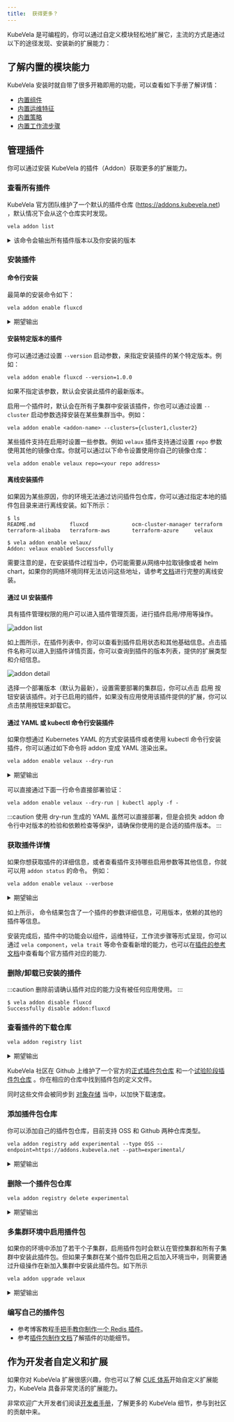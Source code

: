 ```yaml
---
title:  获得更多？
---
```


KubeVela 是可编程的，你可以通过自定义模块轻松地扩展它，主流的方式是通过以下的途径发现、安装新的扩展能力：

## 了解内置的模块能力

KubeVela 安装时就自带了很多开箱即用的功能，可以查看如下手册了解详情：

  - [内置组件](./references.md)
  - [内置运维特征](../traits/references.md)
  - [内置策略](../policies/references.md)
  - [内置工作流步骤](../workflow/built-in-workflow-defs.md)

## 管理插件

你可以通过安装 KubeVela 的插件（Addon）获取更多的扩展能力。

### 查看所有插件

KubeVela 官方团队维护了一个默认的插件仓库 (https://addons.kubevela.net) ，默认情况下会从这个仓库实时发现。

```shell
vela addon list
```

<details>
<summary>该命令会输出所有插件版本以及你安装的版本</summary>

```
NAME                            REGISTRY        DESCRIPTION                                                                                             AVAILABLE-VERSIONS              STATUS          
ocm-gateway-manager-addon       KubeVela        ocm-gateway-manager-addon is the OCM addon automates the cluster-gateway apiserver.                     [1.3.2, 1.3.0, 1.1.11]          disabled        
rollout                         KubeVela        Provides basic batch publishing capability.                                                             [1.3.0, 1.2.4, 1.2.3]           disabled        
terraform-baidu                 KubeVela        Kubernetes Terraform Controller Provider for Baidu Cloud                                                [1.0.1, 1.0.0]                  disabled        
terraform-tencent               KubeVela        Kubernetes Terraform Controller Provider for Tencent Cloud                                              [1.0.1, 1.0.0]                  disabled        
model-serving                   KubeVela        Enable serving for models                                                                               [1.0.0]                         disabled        
model-training                  KubeVela        Enable training for models                                                                              [1.0.0]                         disabled        
terraform                       KubeVela        Terraform Controller is a Kubernetes Controller for Terraform.                                          [1.0.6]                         disabled        
terraform-aws                   KubeVela        Kubernetes Terraform Controller for AWS                                                                 [1.0.1, 1.0.0]                  disabled        
terraform-azure                 KubeVela        Kubernetes Terraform Controller for Azure                                                               [1.0.1, 1.0.0]                  disabled        
terraform-gcp                   KubeVela        Kubernetes Terraform Controller Provider for Google Cloud Platform                                      [1.0.1, 1.0.0]                  disabled        
dex                             KubeVela        Enable dex for login                                                                                    [0.6.5]                         disabled        
ocm-hub-control-plane           KubeVela        ocm-hub-control-plane can install OCM hub control plane to the central cluster.                         [0.6.0]                         disabled        
terraform-ucloud                KubeVela        Kubernetes Terraform Controller Provider for UCloud                                                     [1.0.1, 1.0.0]                  disabled        
fluxcd                          KubeVela        Extended workload to do continuous and progressive delivery                                             [1.1.0, 1.0.0]                  disabled
velaux                          KubeVela        KubeVela User Experience (UX). An extensible, application-oriented delivery and management Dashboard.   [v1.3.0, v1.3.0-beta.2, 1.2.4]  enabled (v1.3.0)
terraform-alibaba               KubeVela        Kubernetes Terraform Controller for Alibaba Cloud                                                       [1.0.2, 1.0.1]                  disabled    
```
</details>

### 安装插件

#### 命令行安装

最简单的安装命令如下：

```
vela addon enable fluxcd
```

<details>
<summary>期望输出</summary>

```
I0111 21:45:24.553174   89345 apply.go:106] "creating object" name="addon-fluxcd" resource="core.oam.dev/v1beta1, Kind=Application"
I0111 21:45:25.258914   89345 apply.go:106] "creating object" name="helm" resource="core.oam.dev/v1beta1, Kind=ComponentDefinition"
I0111 21:45:25.342731   89345 apply.go:106] "creating object" name="kustomize-json-patch" resource="core.oam.dev/v1beta1, Kind=TraitDefinition"
I0111 21:45:25.382201   89345 apply.go:106] "creating object" name="kustomize-patch" resource="core.oam.dev/v1beta1, Kind=TraitDefinition"
I0111 21:45:25.411723   89345 apply.go:106] "creating object" name="kustomize" resource="core.oam.dev/v1beta1, Kind=ComponentDefinition"
I0111 21:45:25.625815   89345 apply.go:106] "creating object" name="kustomize-strategy-merge" resource="core.oam.dev/v1beta1, Kind=TraitDefinition"
I0111 21:45:25.660129   89345 apply.go:106] "creating object" name="component-uischema-helm" resource="/v1, Kind=ConfigMap"
Addon: fluxcd enabled Successfully.
```
</details>

#### 安装特定版本的插件

你可以通过通过设置 `--version` 启动参数，来指定安装插件的某个特定版本。例如：

```shell
vela addon enable fluxcd --version=1.0.0
```

如果不指定该参数，默认会安装此插件的最新版本。

启用一个插件时，默认会在所有子集群中安装该插件，你也可以通过设置 `--cluster` 启动参数选择安装在某些集群当中。例如：

```shell
vela addon enable <addon-name> --clusters={cluster1,cluster2}
```

某些插件支持在启用时设置一些参数。例如 `velaux` 插件支持通过设置  `repo` 参数使用其他的镜像仓库。你就可以通过以下命令设置使用你自己的镜像仓库：

```shell
vela addon enable velaux repo=<your repo address>
```

#### 离线安装插件

如果因为某些原因，你的环境无法通过访问插件包仓库，你可以通过指定本地的插件包目录来进行离线安装。如下所示：

```
$ ls
README.md           fluxcd              ocm-cluster-manager terraform           terraform-alibaba   terraform-aws       terraform-azure     velaux

$ vela addon enable velaux/
Addon: velaux enabled Successfully
```

需要注意的是，在安装插件过程当中，仍可能需要从网络中拉取镜像或者 helm chart，如果你的网络环境同样无法访问这些地址，请参考[文档](../../platform-engineers/system-operation/enable-addon-offline.md)进行完整的离线安装。

#### 通过 UI 安装插件

具有插件管理权限的用户可以进入插件管理页面，进行插件启用/停用等操作。

![addon list](https://static.kubevela.net/images/1.3/addon-list.jpg)

如上图所示，在插件列表中，你可以查看到插件启用状态和其他基础信息。点击插件名称可以进入到插件详情页面，你可以查询到插件的版本列表，提供的扩展类型和介绍信息。

![addon detail](https://static.kubevela.net/images/1.3/addon-detail.jpg)

选择一个部署版本（默认为最新），设置需要部署的集群后，你可以点击 启用 按钮安装该插件。对于已启用的插件，如果没有应用使用该插件提供的扩展，你可以点击禁用按钮来卸载它。

#### 通过 YAML 或 kubectl 命令行安装插件

如果你想通过 Kubernetes YAML 的方式安装插件或者使用 kubectl 命令行安装插件，你可以通过如下命令将 addon 变成 YAML 渲染出来。

```shell
vela addon enable velaux --dry-run
```

<details>
<summary>期望输出</summary>

```
apiVersion: core.oam.dev/v1beta1
kind: Application
metadata:
  creationTimestamp: null
  labels:
    addons.oam.dev/name: velaux
    addons.oam.dev/registry: KubeVela
    addons.oam.dev/version: v1.5.8
  name: addon-velaux
  namespace: vela-system
spec:
  components:
  - name: apiserver
    properties:
      cmd:
      - apiserver
      - --datastore-type=kubeapi
      image: oamdev/vela-apiserver:v1.5.8
      ports:
      - expose: true
        port: 8000
        protocol: TCP
    traits:
    - properties:
        name: kubevela-vela-core
      type: service-account
    - properties:
        replicas: 1
      type: scaler
    type: webservice
  - dependsOn:
    - apiserver
    name: velaux
    properties:
      env:
      - name: KUBEVELA_API_URL
        value: apiserver.vela-system:8000
      exposeType: ClusterIP
      image: oamdev/velaux:v1.5.8
      ports:
      - expose: true
        port: 80
        protocol: TCP
    traits:
    - properties:
        replicas: 1
      type: scaler
    type: webservice
status: {}


---
apiVersion: v1
data:
  ui-schema: '[{"jsonKey":"replicas","validate":{"min":0,"required":true}}]'
kind: ConfigMap
metadata:
  creationTimestamp: null
  name: trait-uischema-scaler
  namespace: vela-system


---
apiVersion: v1
data:
  ui-schema: '[{"jsonKey":"selector","sort":100,"uiType":"ComponentSelect"},{"jsonKey":"components","sort":101,"uiType":"ComponentPatches"}]'
kind: ConfigMap
metadata:
  creationTimestamp: null
  name: policy-uischema-override
  namespace: vela-system

... snip ...
```
</details>

可以直接通过下面一行命令直接部署验证：

```
vela addon enable velaux --dry-run | kubectl apply -f -
```

:::caution
使用 dry-run 生成的 YAML 虽然可以直接部署，但是会损失 addon 命令行中对版本的检验和依赖检查等保护，请确保你使用的是合适的插件版本。
:::

### 获取插件详情

如果你想获取插件的详细信息，或者查看插件支持哪些启用参数等其他信息，你就可以用 `addon status` 的命令。 例如：

```shell
vela addon enable velaux --verbose
```

<details>
<summary>期望输出</summary>

```
velaux: disabled 
KubeVela User Experience (UX). An extensible, application-oriented delivery and management Dashboard.
==> Registry Name
KubeVela
==> Available Versions
[v1.4.3, v1.4.2, v1.4.0, v1.4.0-beta.2, v1.3.6, v1.3.4, v1.3.3, v1.3.2, ...]
==> Dependencies ✔
[]
==> Parameters
-> dbType: Specify the database type, current support KubeAPI(default) and MongoDB.
        default: "kubeapi"
        required: ✔
-> dbURL: Specify the MongoDB URL. it only enabled where DB type is MongoDB.
-> gatewayDriver: Specify the gateway type.
        default: "nginx"
        required: ✔
-> imagePullSecrets: Specify the names of imagePullSecret for private image registry, eg. "{a,b,c}"
-> serviceType: Specify the service type.
        default: "ClusterIP"
        required: ✔
-> database: Specify the database name, for the kubeapi db type, it represents namespace.
-> dex: Specify whether to enable the dex
        default: "false"
        required: ✔
-> domain: Specify the domain, if set, ingress will be created if the gateway driver is nginx.
-> repo: Specify the image hub of velaux, eg. "acr.kubevela.net"
-> serviceAccountName: Specify the serviceAccountName for apiserver
        default: "kubevela-vela-core"
        required: ✔
```
</details>

如上所示， 命令结果包含了一个插件的参数详细信息，可用版本，依赖的其他的插件等信息。

安装完成后，插件中的功能会以组件，运维特征，工作流步骤等形式呈现，你可以通过 `vela component`，`vela trait` 等命令查看新增的能力，也可以在[插件的参考文档](../../reference/addons/overview.md)中查看每个官方插件对应的能力.

### 删除/卸载已安装的插件

:::caution
删除前请确认插件对应的能力没有被任何应用使用。
:::

```
$ vela addon disable fluxcd
Successfully disable addon:fluxcd
```

### 查看插件的下载仓库

```
vela addon registry list 
```

<details>
<summary>期望输出</summary>

```
Name            Type    URL                        
KubeVela        helm    https://addons.kubevela.net
```
</details>

KubeVela 社区在 Github 上维护了一个官方的[正式插件包仓库](https://github.com/kubevela/catalog/tree/master/addons) 和一个[试验阶段插件包仓库](https://github.com/kubevela/catalog/tree/master/experimental) 。你在相应的仓库中找到插件包的定义文件。

同时这些文件会被同步到 [对象存储](https://addons.kubevela.net) 当中，以加快下载速度。

### 添加插件包仓库

你可以添加自己的插件包仓库，目前支持 OSS 和 Github 两种仓库类型。

```
vela addon registry add experimental --type OSS --endpoint=https://addons.kubevela.net --path=experimental/
```

<details>
<summary>期望输出</summary>

```
Successfully add an addon registry experimental
```
</details>

### 删除一个插件包仓库

```
vela addon registry delete experimental
```

<details>
<summary>期望输出</summary>

```
Successfully delete an addon registry experimental
```
</details>

### 多集群环境中启用插件包

如果你的环境中添加了若干个子集群，启用插件包时会默认在管控集群和所有子集群中安装此插件包。但如果子集群在某个插件包启用之后加入环境当中，则需要通过升级操作在新加入集群中安装此插件包。如下所示

```
vela addon upgrade velaux
```

<details>
<summary>期望输出</summary>

```
Addon: 
 enabled Successfully
```
</details>



### 编写自己的插件包

- 参考博客教程[手把手教你制作一个 Redis 插件](/zh/blog/2022/10/18/building-addon-introduction)。
- 参考[插件包制作文档](../../platform-engineers/addon/intro.md)了解插件的功能细节。

## 作为开发者自定义和扩展

如果你对 KubeVela 扩展很感兴趣，你也可以了解 [CUE 体系](../../platform-engineers/cue/basic.md)开始自定义扩展能力，KubeVela 具备非常灵活的扩展能力。

非常欢迎广大开发者们阅读[开发者手册](../../contributor/overview.md)，了解更多的 KubeVela 细节，参与到社区的贡献中来。
 